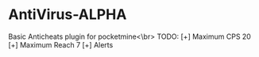 # AntiVirus-ALPHA
Basic Anticheats plugin for pocketmine<\br>
TODO:
[+] Maximum CPS 20
[+] Maximum Reach 7
[+] Alerts
